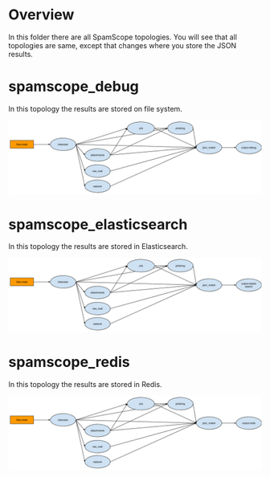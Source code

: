 # Overview
In this folder there are all SpamScope topologies.
You will see that all topologies are same, except that changes where you store the JSON results.

# spamscope_debug
In this topology the results are stored on file system. 

![Schema spamscope_debug](../docs/images/schema_spamscope_debug.png?raw=true "Schema spamscope_debug")

# spamscope_elasticsearch
In this topology the results are stored in Elasticsearch. 

![Schema spamscope_elasticsearch](../docs/images/schema_spamscope_elasticsearch.png?raw=true "Schema spamscope_elasticsearch")

# spamscope_redis
In this topology the results are stored in Redis. 

![Schema spamscope_redis](../docs/images/schema_spamscope_redis.png?raw=true "Schema spamscope_redis")